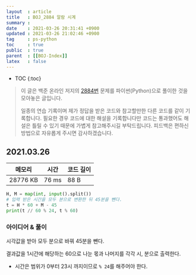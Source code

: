 ```yaml
---
layout  : article
title   : BOJ_2884 알람 시계
summary : 
date    : 2021-03-26 20:31:41 +0900
updated : 2021-03-26 21:02:46 +0900
tag     : ps-python
toc     : true
public  : true
parent  : [[BOJ-Index]]
latex   : false
---
```

* TOC
{:toc}

> 이 글은 백준 온라인 저지의 [2884번](https://www.acmicpc.net/problem/2884) 문제를 파이썬(Python)으로 풀이한 것을 모아놓은 글입니다.
>
> 일종의 연습 기록이며 제가 정답을 받은 코드와 참고할만한 다른 코드를 같이 기록합니다. 필요한 경우 코드에 대한 해설을 기록합니다만 코드는 통과했어도 해설은 틀릴 수 있기 때문에 가볍게 참고해주시길 부탁드립니다. 피드백은 편하신 방법으로 자유롭게 주시면 감사하겠습니다.

## 2021.03.26

| 메모리    | 시간  | 코드 길이 |
| --------- | ----- | --------- |
| 28776 KB  | 76 ms | 88 B      |

```python
H, M = map(int, input().split())
# 입력 받은 시간을 모두 분으로 변환한 뒤 45분을 뺀다.
t = H * 60 + M - 45
print(t // 60 % 24, t % 60)
```

### 아이디어 & 풀이

시각값을 받아 모두 분으로 바꿔 45분을 뺀다.

결과값을 1시간에 해당하는 60으로 나눈 몫과 나머지를 각각 시, 분으로 출력한다.

* 시간은 범위가 0부터 23시 까지이므로 `% 24`를 해주어야 한다.
